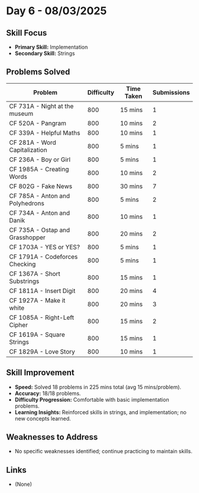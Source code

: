 # Day 6 - 08/03/2025

## Skill Focus
- **Primary Skill:** Implementation
- **Secondary Skill:** Strings

## Problems Solved
| Problem                           | Difficulty | Time Taken | Submissions |
|-----------------------------------|------------|------------|-------------|
| CF 731A  - Night at the museum    | 800        | 15 mins    | 1           |
| CF 520A  - Pangram                | 800        | 10 mins    | 2           |
| CF 339A  - Helpful Maths          | 800        | 10 mins    | 1           |
| CF 281A  - Word Capitalization    | 800        | 5 mins     | 1           |
| CF 236A  - Boy or Girl            | 800        | 5 mins     | 1           |
| CF 1985A - Creating Words         | 800        | 10 mins    | 2           |
| CF 802G  - Fake News              | 800        | 30 mins    | 7           |
| CF 785A  - Anton and Polyhedrons  | 800        | 5 mins     | 2           |
| CF 734A  - Anton and Danik        | 800        | 10 mins    | 1           |
| CF 735A  - Ostap and Grasshopper  | 800        | 20 mins    | 2           |
| CF 1703A - YES or YES?            | 800        | 5 mins     | 1           |
| CF 1791A - Codeforces Checking    | 800        | 5 mins     | 1           |
| CF 1367A - Short Substrings       | 800        | 15 mins    | 1           |
| CF 1811A - Insert Digit           | 800        | 20 mins    | 4           |
| CF 1927A - Make it white          | 800        | 20 mins    | 3           |
| CF 1085A - Right-Left Cipher      | 800        | 15 mins    | 2           |
| CF 1619A - Square Strings         | 800        | 15 mins    | 1           |
| CF 1829A - Love Story             | 800        | 10 mins    | 1           |

## Skill Improvement
- **Speed:** Solved 18 problems in 225 mins total (avg 15 mins/problem).
- **Accuracy:** 18/18 problems.
- **Difficulty Progression:** Comfortable with basic implementation problems.
- **Learning Insights:** Reinforced skills in  strings, and implementation; no new concepts learned.

## Weaknesses to Address
- No specific weaknesses identified; continue practicing to maintain skills.

## Links
- (None)